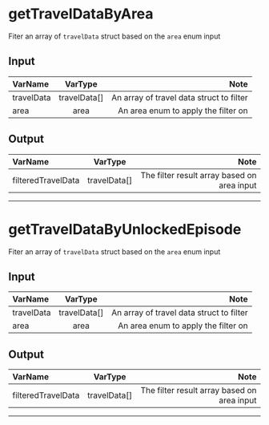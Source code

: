 # getTravelDataByArea

Fiter an array of `travelData` struct based on the `area` enum input

## Input

| VarName | VarType | Note |  
| :------------- | :----------: | -----------: |  
| travelData | travelData[] | An array of travel data struct to filter |  
| area | area | An area enum to apply the filter on |

## Output

| VarName | VarType | Note |  
| :------------- | :----------: | -----------: |  
| filteredTravelData | travelData[] | The filter result array based on area input |  

---

# getTravelDataByUnlockedEpisode

Fiter an array of `travelData` struct based on the `area` enum input

## Input

| VarName | VarType | Note |  
| :------------- | :----------: | -----------: |  
| travelData | travelData[] | An array of travel data struct to filter |  
| area | area | An area enum to apply the filter on |

## Output

| VarName | VarType | Note |  
| :------------- | :----------: | -----------: |  
| filteredTravelData | travelData[] | The filter result array based on area input |  

---
